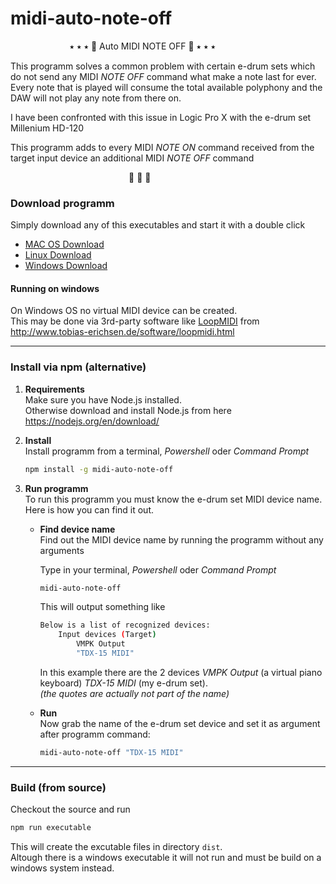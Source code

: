 # midi-auto-note-off

&nbsp;&nbsp;&nbsp;&nbsp;&nbsp;&nbsp;&nbsp;&nbsp;&nbsp;&nbsp;&nbsp;&nbsp;&nbsp;&nbsp;&nbsp;&nbsp;&nbsp;&nbsp;&nbsp;&nbsp;&nbsp;&nbsp;&nbsp;&nbsp;⭑ ⭑ ⭑ 🥁  Auto MIDI NOTE OFF  🥁 ⭑ ⭑ ⭑ 

This programm solves a common problem with certain e-drum sets
which do not send any MIDI *NOTE OFF* command what 
make a note last for ever.
Every note that is played will consume the total available polyphony and 
the DAW will not play any note from there on.

I have been confronted with this issue in Logic Pro X 
with the e-drum set Millenium HD-120

This programm adds to every MIDI *NOTE ON* command 
received from the target input device
an additional MIDI *NOTE OFF* command

&nbsp;&nbsp;&nbsp;&nbsp;&nbsp;&nbsp;&nbsp;&nbsp;&nbsp;&nbsp;&nbsp;&nbsp;&nbsp;&nbsp;&nbsp;&nbsp;&nbsp;&nbsp;&nbsp;&nbsp;&nbsp;&nbsp;&nbsp;&nbsp;&nbsp;&nbsp;&nbsp;&nbsp;&nbsp;&nbsp;&nbsp;&nbsp;&nbsp;&nbsp;&nbsp;&nbsp;&nbsp;&nbsp;&nbsp;&nbsp;&nbsp;&nbsp;&nbsp;&nbsp;&nbsp;&nbsp;&nbsp;&nbsp;🥁 🥁 🥁   



### Download programm
Simply download any of this executables and start it with a double click
- [MAC OS Download]()
- [Linux Download]()
- [Windows Download]()


#### Running on windows

On Windows OS no virtual MIDI device can be created.  
This may be done via 3rd-party software like 
[LoopMIDI](http://www.tobias-erichsen.de/software/loopmidi.html) from http://www.tobias-erichsen.de/software/loopmidi.html



---

### Install via npm (alternative)

1) **Requirements**  
Make sure you have Node.js installed.  
Otherwise download and install Node.js from here  
https://nodejs.org/en/download/

2) **Install**    
    Install programm from a terminal, *Powershell* oder *Command Prompt*   
    ```bash
    npm install -g midi-auto-note-off
    ```

3) **Run programm**    
To run this programm you must know the e-drum set MIDI device name.  
Here is how you can find it out.
    - **Find device name**  
        Find out the MIDI device name by running the programm without any arguments  

        Type in your terminal, *Powershell* oder *Command Prompt*
        ```bash
        midi-auto-note-off
        ```
        This will output something like 
        ```bash
        Below is a list of recognized devices:
            Input devices (Target)
                VMPK Output
                "TDX-15 MIDI"
        ```
        In this example there are the 2 devices *VMPK Output* (a virtual piano keyboard) *TDX-15 MIDI* (my e-drum set).  
        _(the quotes are actually not part of the name)_

    - **Run**   
        Now grab the name of the e-drum set device and set it as argument after programm command:
        ```bash
        midi-auto-note-off "TDX-15 MIDI"
        ```

---

### Build (from source)

Checkout the source and run
```bash
npm run executable
```
This will create the excutable files in directory `dist`.  
Altough there is a windows executable it will not run and must be build on a windows system instead.